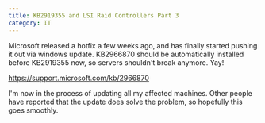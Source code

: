 ```yaml
---
title: KB2919355 and LSI Raid Controllers Part 3
category: IT
---
```


Microsoft released a hotfix a few weeks ago, and has finally started pushing it out via windows update.  KB2966870 should be automatically installed before KB2919355 now, so servers shouldn't break anymore.  Yay!

<https://support.microsoft.com/kb/2966870>

I'm now in the process of updating all my affected machines.  Other people have reported that the update does solve the problem, so hopefully this goes smoothly.
